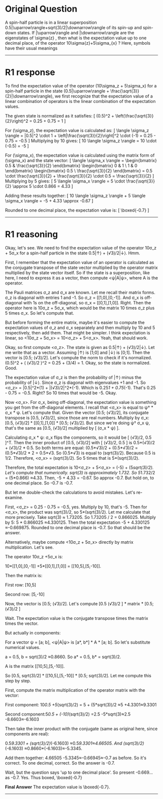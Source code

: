 # Original Question

A spin-half particle is in a linear superposition 0.5|\uparrow\rangle+sqrt(3)/2|\downarrow\rangle of its spin-up and spin-down states. If |\uparrow\rangle and |\downarrow\rangle are the eigenstates of \sigma{z} , then what is the expectation value up to one decimal place, of the operator 10\sigma{z}+5\sigma_{x} ? Here, symbols have their usual meanings

---

# R1 response

To find the expectation value of the operator \(10\sigma_z + 5\sigma_x\) for a spin-half particle in the state \(0.5|\uparrow\rangle + \frac{\sqrt{3}}{2}|\downarrow\rangle\), we first recognize that the expectation value of a linear combination of operators is the linear combination of the expectation values. 

The given state is normalized as it satisfies:
\[
(0.5)^2 + \left(\frac{\sqrt{3}}{2}\right)^2 = 0.25 + 0.75 = 1
\]

For \(\sigma_z\), the expectation value is calculated as:
\[
\langle \sigma_z \rangle = |0.5|^2 \cdot 1 + \left|\frac{\sqrt{3}}{2}\right|^2 \cdot (-1) = 0.25 - 0.75 = -0.5
\]
Multiplying by 10 gives:
\[
10 \langle \sigma_z \rangle = 10 \cdot (-0.5) = -5
\]

For \(\sigma_x\), the expectation value is calculated using the matrix form of \(\sigma_x\) and the state vector:
\[
\langle \sigma_x \rangle = \begin{bmatrix} 0.5 & \frac{\sqrt{3}}{2} \end{bmatrix} \begin{bmatrix} 0 & 1 \\ 1 & 0 \end{bmatrix} \begin{bmatrix} 0.5 \\ \frac{\sqrt{3}}{2} \end{bmatrix} = 0.5 \cdot \frac{\sqrt{3}}{2} + \frac{\sqrt{3}}{2} \cdot 0.5 = \frac{\sqrt{3}}{2}
\]
Multiplying by 5 gives:
\[
5 \langle \sigma_x \rangle = 5 \cdot \frac{\sqrt{3}}{2} \approx 5 \cdot 0.866 = 4.33
\]

Adding these results together:
\[
10 \langle \sigma_z \rangle + 5 \langle \sigma_x \rangle = -5 + 4.33 \approx -0.67
\]

Rounded to one decimal place, the expectation value is:
\[
\boxed{-0.7}
\]

---

# R1 reasoning

Okay, let's see. We need to find the expectation value of the operator 10σ_z + 5σ_x for a spin-half particle in the state 0.5|↑⟩ + (√3)/2|↓⟩. Hmm. 

First, I remember that the expectation value of an operator is calculated as the conjugate transpose of the state vector multiplied by the operator matrix multiplied by the state vector itself. So if the state is a superposition, like here, I need to express it as a vector, then compute <ψ|A|ψ>, where A is the operator. 

The Pauli matrices σ_z and σ_x are known. Let me recall their matrix forms. σ_z is diagonal with entries 1 and -1. So σ_z = [[1,0],[0,-1]]. And σ_x is off-diagonal with 1s on the off-diagonal, so σ_x = [[0,1],[1,0]]. Right. Then the operator here is 10σ_z + 5σ_x, which would be the matrix 10 times σ_z plus 5 times σ_x. So let's compute that.

But before forming the entire matrix, maybe it's easier to compute the expectation values of σ_z and σ_x separately and then multiply by 10 and 5 respectively, then add them. That might be simpler. I think expectation is linear, so <10σ_z + 5σ_x> = 10<σ_z> + 5<σ_x>. Yeah, that should work.

Okay, so first compute <σ_z>. The state is given as 0.5|↑⟩ + (√3)/2|↓⟩. Let me write that as a vector. Assuming |↑⟩ is [1;0] and |↓⟩ is [0;1]. Then the vector is [0.5; (√3)/2]. Let's compute the norm to check if it's normalized. (0.5)^2 + ( (√3)/2 )^2 = 0.25 + (3/4) = 1. Okay, so the state is normalized. Good.

The expectation value of σ_z is then the probability of |↑⟩ minus the probability of |↓⟩. Since σ_z is diagonal with eigenvalues +1 and -1. So <σ_z> = |0.5|^2*(1) + |(√3)/2|^2*(-1). Which is 0.25*1 + 0.75*(-1). That's 0.25 - 0.75 = -0.5. Right? So 10 times that would be -5. Okay.

Now <σ_x>. For σ_x, being off-diagonal, the expectation value is something you get from the off-diagonal elements. I recall that <σ_x> is equal to ψ† * σ_x * ψ. Let's compute that. Given the vector [0.5; (√3)/2], its conjugate transpose is [0.5, (√3)/2], since those are real numbers. Multiply by σ_x: [0.5, (√3)/2] * [[0,1],[1,0]] * [0.5; (√3)/2]. But since we're doing ψ† σ_x ψ, that's the same as [0.5, (√3)/2] multiplied by [ (σ_x * ψ) ]. 

Calculating σ_x * ψ: σ_x flips the components, so it would be [ (√3)/2, 0.5 ]^T. Then the inner product of [0.5, (√3)/2] with [ (√3)/2, 0.5 ] is 0.5*(√3)/2 + (√3)/2 * 0.5. So both terms are equal: (0.5*√3)/2 + (0.5*√3)/2 = (0.5*√3)/2 * 2 = 0.5*√3. So (0.5*√3) is equal to (sqrt(3)/2). Because 0.5 is 1/2. Therefore, <σ_x> = (sqrt(3)/2). So 5 times that is 5*(sqrt(3)/2). 

Therefore, the total expectation is 10<σ_z> + 5<σ_x> = (-5) + (5*sqrt(3)/2). Let's compute that numerically. sqrt(3) is approximately 1.732. So 5*1.732/2 = (5*0.866) ≈4.33. Then, -5 + 4.33 = -0.67. So approx -0.7. But hold on, to one decimal place. So -0.7 is -0.7. 

But let me double-check the calculations to avoid mistakes. Let's re-examine.

First, <σ_z> = 0.25 - 0.75 = -0.5, yes. Multiply by 10, that's -5. Then for <σ_x>, the product was sqrt(3)/2, so 5*(sqrt(3)/2). Let me calculate that more precisely. Take sqrt(3) ≈ 1.73205. So 1.73205 / 2 = 0.866025. Multiply by 5: 5 * 0.866025 ≈4.330125. Then the total expectation -5 + 4.330125 ≈-0.669875. Rounded to one decimal place is -0.7. So that should be the answer.

Alternatively, maybe compute <10σ_z + 5σ_x> directly by matrix multiplication. Let's see.

The operator 10σ_z +5σ_x is:

10*[[1,0],[0,-1]] +5*[[0,1],[1,0]] = [[10,5],[5,-10]]. 

Then the matrix is:

First row: [10,5]

Second row: [5,-10]

Now, the vector is [0.5; (√3)/2]. Let's compute [0.5 (√3)/2 ] * matrix * [0.5; (√3)/2 ]

Wait. The expectation value is the conjugate transpose times the matrix times the vector. 

But actually in components:

For a vector ψ = [a; b], <ψ|A|ψ> is [a*, b*] * A * [a; b]. So let's substitute numerical values. 

a = 0.5, b = sqrt(3)/2 ≈0.8660. So a* = 0.5, b* = sqrt(3)/2.

A is the matrix [[10,5],[5,-10]].

So [0.5, sqrt(3)/2] * [[10,5],[5,-10]] * [0.5; sqrt(3)/2]. Let me compute this step by step.

First, compute the matrix multiplication of the operator matrix with the vector: 

First component: 10*0.5 +5*(sqrt(3)/2) = 5 + (5*sqrt(3))/2 ≈5 +4.3301≈9.3301

Second component:5*0.5 + (-10)*(sqrt(3)/2) =2.5 -5*sqrt(3)≈2.5 -8.6603≈-6.1603

Then take the inner product with the conjugate (same as original here, since components are real): 

0.5*9.3301 + (sqrt(3)/2)*(-6.1603) ≈0.5*9.3301≈4.66505. And (sqrt(3)/2)*(-6.1603) ≈0.8660*(-6.1603)≈-5.3345.

Add them together: 4.66505 -5.3345≈-0.66945≈-0.7 as before. So it's correct. To one decimal, correct. So the answer is -0.7.

Wait, but the question says 'up to one decimal place'. So present -0.669... as -0.7. Yes. Thus boxed, \boxed{-0.7}

**Final Answer**
The expectation value is \boxed{-0.7}.


---

